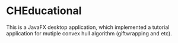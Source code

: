 # CHEducational
This is a JavaFX desktop application, which implemented a tutorial application for mutiple convex hull algorithm (giftwrapping and etc).
